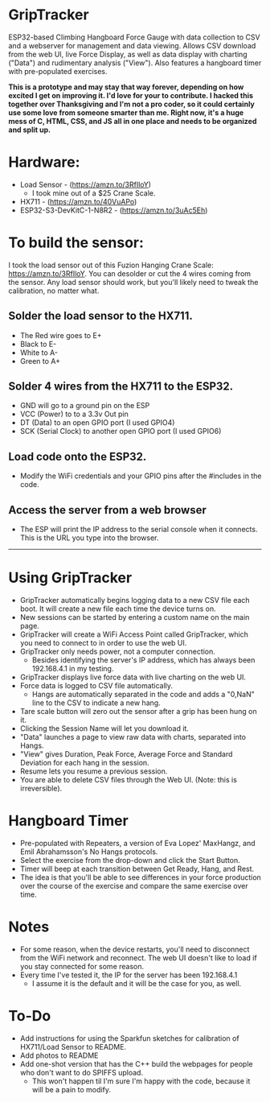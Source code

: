 # GripTracker
ESP32-based Climbing Hangboard Force Gauge with data collection to CSV and a webserver for management and data viewing. Allows CSV download from the web UI, live Force Display, as well as data display with charting ("Data") and rudimentary analysis ("View"). Also features a hangboard timer with pre-populated exercises.

__This is a prototype and may stay that way forever, depending on how excited I get on improving it. I'd love for your to contribute. I hacked this together over Thanksgiving and I'm not a pro coder, so it could certainly use some love from someone smarter than me. Right now, it's a huge mess of C, HTML, CSS, and JS all in one place and needs to be organized and split up.__



# Hardware:
- Load Sensor - (https://amzn.to/3RfIloY)
  - I took mine out of a $25 Crane Scale. 
- HX711 - (https://amzn.to/40VuAPo)
- ESP32-S3-DevKitC-1-N8R2 - (https://amzn.to/3uAc5Eh)


# To build the sensor:

I took the load sensor out of this Fuzion Hanging Crane Scale: https://amzn.to/3RfIloY. You can desolder or cut the 4 wires coming from the sensor. Any load sensor should work, but you'll likely need to tweak the calibration, no matter what.

## Solder the load sensor to the HX711. 
- The Red wire goes to E+
- Black to E-
- White to A-
- Green to A+

## Solder 4 wires from the HX711 to the ESP32. 
- GND will go to a ground pin on the ESP
- VCC (Power) to to a 3.3v Out pin
- DT (Data) to an open GPIO port (I used GPIO4)
- SCK (Serial Clock) to another open GPIO port (I used GPIO6)

## Load code onto the ESP32.
- Modify the WiFi credentials and your GPIO pins after the \#includes in the code.

## Access the server from a web browser
- The ESP will print the IP address to the serial console when it connects. This is the URL you type into the browser.

---

# Using GripTracker
- GripTracker automatically begins logging data to a new CSV file each boot. It will create a new file each time the device turns on.
- New sessions can be started by entering a custom name on the main page.
- GripTracker will create a WiFi Access Point called GripTracker, which you need to connect to in order to use the web UI.
- GripTracker only needs power, not a computer connection.
  - Besides identifying the server's IP address, which has always been 192.168.4.1 in my testing.
- GripTracker displays live force data with live charting on the web UI.
- Force data is logged to CSV file automatically.
  - Hangs are automatically separated in the code and adds a "0,NaN" line to the CSV to indicate a new hang.
- Tare scale button will zero out the sensor after a grip has been hung on it.
- Clicking the Session Name will let you download it.
- "Data" launches a page to view raw data with charts, separated into Hangs.
- "View" gives Duration, Peak Force, Average Force and Standard Deviation for each hang in the session.
- Resume lets you resume a previous session.
- You are able to delete CSV files through the Web UI. (Note: this is irreversible).

# Hangboard Timer
- Pre-populated with Repeaters, a version of Eva Lopez' MaxHangz, and Emil Abrahamsson's No Hangs protocols.
- Select the exercise from the drop-down and click the Start Button.
- Timer will beep at each transition between Get Ready, Hang, and Rest.
- The idea is that you'll be able to see differences in your force production over the course of the exercise and compare the same exercise over time.

# Notes
- For some reason, when the device restarts, you'll need to disconnect from the WiFi network and reconnect. The web UI doesn't like to load if you stay connected for some reason.
- Every time I've tested it, the IP for the server has been 192.168.4.1
  - I assume it is the default and it will be the case for you, as well.
 
# To-Do
- Add instructions for using the Sparkfun sketches for calibration of HX711/Load Sensor to README.
- Add photos to README
- Add one-shot version that has the C++ build the webpages for people who don't want to do SPIFFS upload.
  - This won't happen til I'm sure I'm happy with the code, because it will be a pain to modify.
